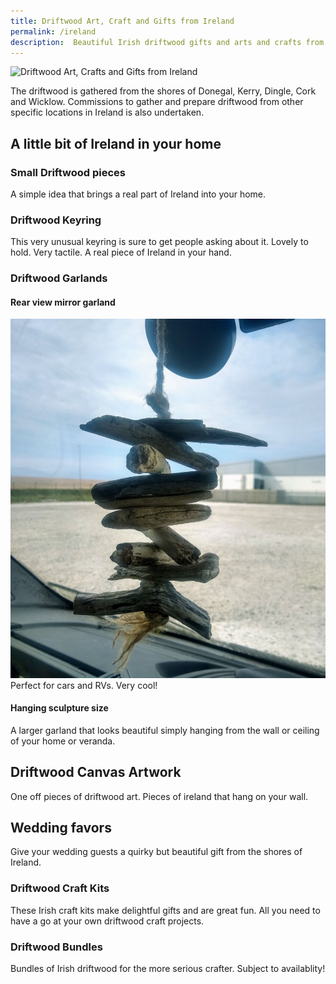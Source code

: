```yaml
---
title: Driftwood Art, Craft and Gifts from Ireland
permalink: /ireland
description:  Beautiful Irish driftwood gifts and arts and crafts from the shores of Ireland
---
```



![Driftwood Art, Crafts and Gifts from Ireland](/ireland_flag_small.jpg)

The driftwood is gathered from the shores of Donegal, Kerry, Dingle, Cork and Wicklow.  Commissions to gather and prepare driftwood from other specific locations in Ireland is also undertaken.

## A little bit of Ireland in your home

### Small Driftwood pieces
A simple idea that brings a real part of Ireland into your home.

### Driftwood Keyring
This very unusual keyring is sure to get people asking about it. Lovely to hold.  Very tactile. A real piece of Ireland in your hand. 

### Driftwood Garlands
#### Rear view mirror garland
![driftwood for RV](/assets/images/garland1.jpg)
Perfect for cars and RVs. Very cool!

#### Hanging sculpture size
A larger garland that looks beautiful simply hanging from the wall or ceiling of your home or veranda.

## Driftwood Canvas Artwork
One off pieces of driftwood art. 
Pieces of ireland that hang on your wall. 

## Wedding favors
Give your wedding guests a quirky but beautiful gift from the shores of Ireland.  

### Driftwood Craft Kits
These Irish craft kits make delightful gifts and are great fun. All you need to have a go at your own driftwood craft projects.

### Driftwood Bundles 
Bundles of Irish driftwood for the more serious crafter. Subject to availablity!

